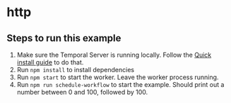 # http

## Steps to run this example

1. Make sure the Temporal Server is running locally. Follow the [Quick install guide](https://docs.temporal.io/docs/server/quick-install) to do that.
2. Run `npm install` to install dependencies
3. Run `npm start` to start the worker. Leave the worker process running.
4. Run `npm run schedule-workflow` to start the example. Should print out a number between 0 and 100, followed by 100.